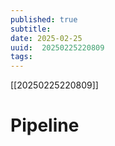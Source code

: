 ```yaml
---
published: true
subtitle: 
date: 2025-02-25
uuid:  20250225220809
tags: 
---
```


[[20250225220809]]

# Pipeline
